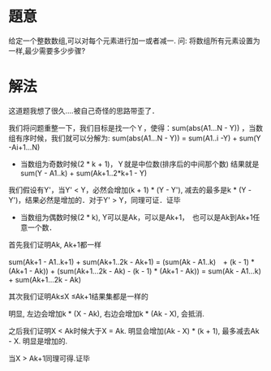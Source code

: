 # 題意
给定一个整数数组,可以对每个元素进行加一或者减一. 问: 将数组所有元素设置为一样,最少需要多少步骤?

# 解法
这道题我想了很久....被自己奇怪的思路带歪了．

我们将问题重整一下，我们目标是找一个Ｙ，使得：sum(abs(A1...N - Y)) ，当数组有序时候，我们就可以分解为: sum(abs(A1...N - Y)) = sum(A1..i -Y) + sum(Y -Ai+1...N)

* 当数组为奇数时候(2 * k + 1)，Ｙ就是中位数(排序后的中间那个数) 结果就是 sum(Y - A1..k) + sum(Ak+1..2\*k+1 - Y)

我们假设有Y'，当Y' < Y，必然会增加(k + 1) * (Y - Y'), 减去的最多是k * (Y -Y')，结果必然是增加的．对于Y' > Y，同理可证．证毕

* 当数组为偶数时候(2 * k), Y可以是Ak，可以是Ak+1，　也可以是Ak到Ak+1任意一个数．


首先我们证明Ak, Ak+1都一样

sum(Ak+1 - A1..k+1) + sum(Ak+1..2k - Ak+1)
= (sum(Ak - A1..k)　+ (k - 1) * (Ak+1 - Ak)) + (sum(Ak+1...2k - Ak) - (k - 1) * (Ak+1 - Ak))
= sum(Ak - A1...k) + sum(Ak+1...2k - Ak)

其次我们证明Ak≤X ≤Ak+1结果集都是一样的

明显, 左边会增加k * (X - Ak), 右边会增加k * (Ak - X), 会抵消.

之后我们证明X < Ak时候大于X = Ak. 明显会增加(Ak - X) * (k + 1), 最多减去Ak - X. 明显是增加的.

当X > Ak+1同理可得.证毕


